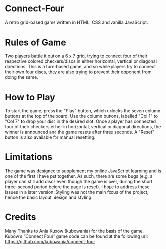 # Connect-Four

A retro grid-based game written in HTML, CSS and vanilla JavaScript.


# Rules of Game

Two players battle it out on a 6 x 7 grid, trying to connect four of their respective colored checkers/discs in either horizontal, vertical or diagonal directions. This is a turn-based game, and so while players try to connect their own four discs, they are also trying to prevent their opponent from doing the same.


# How to Play 

To start the game, press the "Play" button, which unlocks the seven column buttons at the top of the board. Use the column buttons, labelled "Col 1" to "Col 7" to drop your disc in the desired slot. Once a player has connected four of their checkers either in horizontal, vertical or diagonal directions, the winner is announced and the game resets after three seconds. A "Reset" button is also available for manual resetting. 


# Limitations

The game was designed to supplement my online JavaScript learning and is one of the first I have put together. As such, there are some bugs (e.g. a player can still add discs even though the game is over, during the short three-second period before the page is reset). I hope to address these issues in a later version. Styling was not the main focus of the project, hence the basic layout, design and styling.


# Credits

Many Thanks to Ania Kubow (kubowania) for the basis of the game. Kubow’s “Connect Four” game code can be found at the following url: https://github.com/kubowania/connect-four
